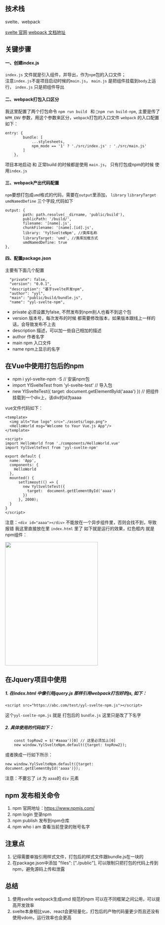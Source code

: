 ## 技术栈 
svelte、webpack

[svelte 官网](https://svelte.dev/examples/hello-world)
[webpack 文档地址](https://webpack.docschina.org/concepts/)
## 关键步骤
#### 一、创建index.js 
`index.js` 文件就是引入组件，并导出，作为`npm`包的入口文件；   
注意`index.js`不是项目启动时候的`main.js`， `main.js` 是把组件挂载到`body`上运行， `index.js` 只是把组件导出
#### 二、webpack打包入口区分
我这里配置了两个打包命令 `npm run build ` 和  `npm run build-npm`, 主要是传了`NPM_ENV` 参数，用这个参数来区分，`webpack`打包的入口文件
`webpack` 的入口配置如下：
```
entry: {
		bundle: [
			...stylesheets,
			npm_mode == '1' ? './src/index.js' : './src/main.js'
		]
	},
```
项目本地启动 和 正常build 的时候都是使用 `main.js`， 只有打包成npm的时候 使用`index.js`
#### 三、webpack产出代码配置
`npm`要想打包成`umd`格式的代码，需要在`output`里添加， `library`  `libraryTarget` `umdNamedDefine` 三个字段,代码如下
```
output: {
		path: path.resolve(__dirname, 'public/build'),
		publicPath: '/build/',
		filename: '[name].js',
		chunkFilename: '[name].[id].js',
		library: 'YylSvelteNpm', //类库名称
        libraryTarget: 'umd', //类库加载方式
        umdNamedDefine: true
},
```
#### 四、配置package.json
主要有下面几个配置
```
  "private": false, 
  "version": "0.0.1",
  "description": "基于svelte开发npm",
  "author": "yyl",
  "main": "public/build/bundle.js",
  "name": "yyl-svelte-npm",
```
- private 必须设置为false, 不然发布到npm别人也看不到这个包
- version 版本号，每次发布的时候 都需要修改版本，如果版本跟线上一样的话，会导致发布不上去
- description 描述，可以加一些自己相加的描述
- author 作者名字
- main npm 入口文件
- name npm上显示的名字

## 在Vue中使用打包后的npm
- npm i yyl-svelte-npm -S   // 安装npm包
- import YlSvelteTest from 'yl-svelte-test' // 导入包
-  new YlSvelteTest({
          target:  document.getElementById('aaaa')
        }) // 把组件挂载到一个div上，该div的id为aaaa

vue文件代码如下：
```
<template>
  <img alt="Vue logo" src="./assets/logo.png">
  <HelloWorld msg="Welcome to Your Vue.js App"/>
</template>

<script>
import HelloWorld from './components/HelloWorld.vue'
import YylSvelteTest from 'yyl-svelte-npm'

export default {
  name: 'App',
  components: {
    HelloWorld
  },
  mounted() {
      setTimeout(() => {
        new YylSvelteTest({
          target:  document.getElementById('aaaa')
        })
      }, 2000);
  }
}
</script>
```
注意：`<div id="aaaa"></div>` 不能放在一个异步组件里，否则会找不到，导致报错 我这里直接放在里 `index.html` 里了
如下就是运行的效果，红色框内 就是npm组件：

<img src="https://img2024.cnblogs.com/blog/872412/202403/872412-20240328151559948-1495444542.png" alt="" width="300" height="400">

## 在Jquery项目中使用
##### 1. 在index.html 中像引用jquery.js 那样引用webpack打包好的js, 如下：
`<script src="https://abc.com/test/yyl-svelte-npm.js"></script>`

这个`yyl-svelte-npm.js` 就是 打包后的 `bundle.js` 这里只是改了下名字

##### 2. 具体使用的代码如下：
```
    const topRow2 = $('#aaaa')[0] // 这里必须加上[0]
    new window.YylSvelteNpm.default({target: topRow2});
```
或者换成一行如下所示：
```
new window.YylSvelteNpm.default({target: document.getElementById('aaaa')});
```
注意：不要忘了 `id` 为 `aaaa`的 `div` 元素

## npm 发布相关命令
1. npm 官网地址：https://www.npmjs.com/
2. npm login 登录npm
3. npm publish 发布到npm仓库
4. npm who i am 查看当前登录的账号名字

## 注意点
1. 记得需要单独引用样式文件，打包后的样式文件跟bundle.js在一块的
2. 在package.json中添加 "files": ["./public"], 可以限制只把打包的代码上传到npm，避免源码上传和泄露

## 总结
1. 使用svelte webpack生成umd 规范的npm 可以在不同框架之间公用，可以提高开发效率
2. svelte本身相比vue、react会更轻量化，打包后的产物代码量更少而且还没有使用vdom，运行效率也会更高

